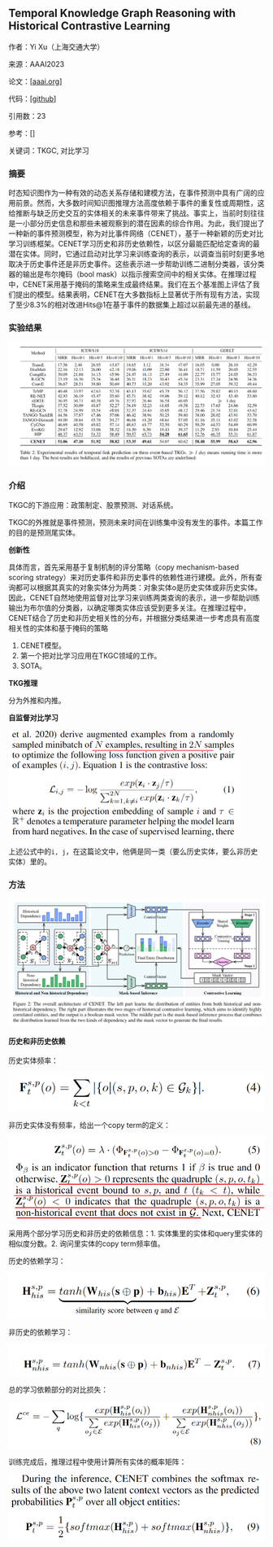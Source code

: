 ## Temporal Knowledge Graph Reasoning with Historical Contrastive Learning

作者：Yi Xu（上海交通大学）

来源：AAAI2023

论文：[[aaai.org](https://ojs.aaai.org/index.php/AAAI/article/view/25601/25373)]

代码：[[github](https://github.com/xyjigsaw/CENET)]

引用数：23

参考：[]

关键词：TKGC, 对比学习

### 摘要

时态知识图作为一种有效的动态关系存储和建模方法，在事件预测中具有广阔的应用前景。然而，大多数时间知识图推理方法高度依赖于事件的重复性或周期性，这给推断与缺乏历史交互的实体相关的未来事件带来了挑战。事实上，当前时刻往往是一小部分历史信息和那些未被观察到的潜在因素的综合作用。为此，我们提出了一种新的事件预测模型，称为对比事件网络（CENET），基于一种新颖的历史对比学习训练框架。CENET学习历史和非历史依赖性，以区分最能匹配给定查询的最潜在实体。同时，它通过启动对比学习来训练查询的表示，以调查当前时刻更多地取决于历史事件还是非历史事件。这些表示进一步帮助训练二进制分类器，该分类器的输出是布尔掩码（bool mask）以指示搜索空间中的相关实体。在推理过程中，CENET采用基于掩码的策略来生成最终结果。我们在五个基准图上评估了我们提出的模型。结果表明，CENET在大多数指标上显著优于所有现有方法，实现了至少8.3%的相对改进Hits@1在基于事件的数据集上超过以前最先进的基线。

### 实验结果

![image-20240107230507953](./pic/image-20240107230507953.png)

### 介绍

TKGC的下游应用：政策制定、股票预测、对话系统。

TKGC的外推就是事件预测，预测未来时间在训练集中没有发生的事件。本篇工作的目的是预测尾实体。

**创新性**

具体而言，首先采用基于复制机制的评分策略（copy mechanism-based scoring strategy）来对历史事件和非历史事件的依赖性进行建模。此外，所有查询都可以根据其真实的对象实体分为两类：对象实体o是历史实体或非历史实体。因此，CENET自然地使用监督对比学习来训练两类查询的表示，进一步帮助训练输出为布尔值的分类器，以确定哪类实体应该受到更多关注。在推理过程中，CENET结合了历史和非历史相关性的分布，并根据分类结果进一步考虑具有高度相关性的实体和基于掩码的策略

1. CENET模型。
2. 第一个把对比学习应用在TKGC领域的工作。
3. SOTA。

**TKG推理**

分为外推和内推。

**自监督对比学习**

<img src="./pic/image-20240107235751872.png" alt="image-20240107235751872" style="zoom:50%;" />

上述公式中的`i, j`，在这篇论文中，他俩是同一类（要么历史实体，要么非历史实体）里的。

### 方法

![image-20240108002404826](./pic/image-20240108002404826.png)

#### 历史和非历史依赖

历史实体频率：

![image-20240108010142662](./pic/image-20240108010142662.png)

非历史实体没有频率，给出一个copy term的定义：

![image-20240108010246345](./pic/image-20240108010246345.png)

采用两个部分学习历史和非历史的依赖信息：1. 实体集里的实体和query里实体的相似度分数。2. 询问里实体的copy term频率值。

历史的依赖学习：

![image-20240108010455209](./pic/image-20240108010455209.png)

非历史的依赖学习：

![image-20240108010510227](./pic/image-20240108010510227.png)

总的学习依赖部分的对比损失：

![image-20240108010544260](./pic/image-20240108010544260.png)

训练完成后，推理过程中使用计算所有实体的概率矩阵：

![image-20240108010649225](./pic/image-20240108010649225.png)

